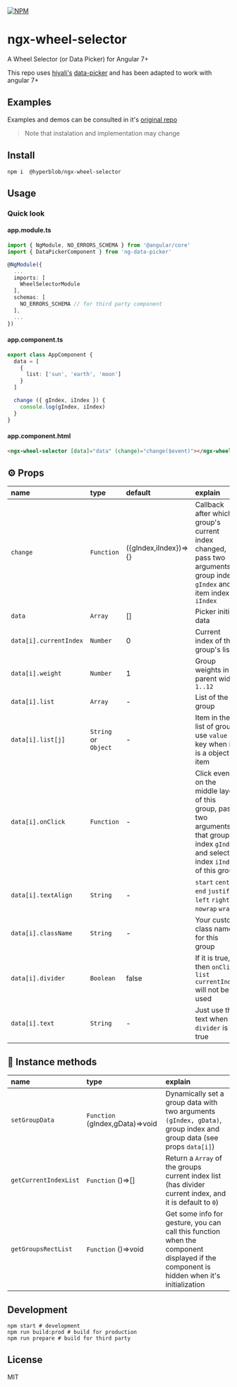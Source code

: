[![NPM](https://nodei.co/npm/ngx-wheel-selector.png)](https://nodei.co/npm/ngx-wheel-selector/)

# ngx-wheel-selector
A Wheel Selector (or Data Picker) for Angular 7+

This repo uses [hiyali's](https://github.com/hiyali) [data-picker](https://github.com/hiyali/ng-data-picker) and has been adapted to work with angular 7+

## Examples

Examples and demos can be consulted in it's [original repo](https://github.com/hiyali/ng-data-picker)

> Note that instalation and implementation may change

## Install


```shell
npm i  @hyperblob/ngx-wheel-selector
```

## Usage

### Quick look

#### app.module.ts
```typescript
import { NgModule, NO_ERRORS_SCHEMA } from '@angular/core'
import { DataPickerComponent } from 'ng-data-picker'

@NgModule({
  ...
  imports: [
    WheelSelectorModule
  ],
  schemas: [
    NO_ERRORS_SCHEMA // for third party component
  ],
  ...
})
```

#### app.component.ts
```typescript
export class AppComponent {
  data = [
    {
      list: ['sun', 'earth', 'moon']
    }
  ]

  change ({ gIndex, iIndex }) {
    console.log(gIndex, iIndex)
  }
}
```

#### app.component.html
```html
<ngx-wheel-selector [data]="data" (change)="change($event)"></ngx-wheel-selector>
```

## ⚙️ Props

| name                       | type       | default       | explain                          |
| :------------------------- | :--------- | :------------ | :------------------------------- |
| `change`                   | `Function` | ({gIndex,iIndex})=>{} | Callback after which group's current index changed, pass two arguments, group index `gIndex` and item index `iIndex` |
| `data`                     | `Array`    | []            | Picker initial data              |
| `data[i].currentIndex`     | `Number`   | 0             | Current index of this group's list |
| `data[i].weight`           | `Number`   | 1             | Group weights in parent width `1..12` |
| `data[i].list`             | `Array`    | -             | List of the group                |
| `data[i].list[j]`          | `String` or `Object` | -   | Item in the list of group, use `value` key when it is a object item |
| `data[i].onClick`          | `Function` | -             | Click event on the middle layer of this group, pass two arguments that group index `gIndex` and selected index `iIndex` of this group |
| `data[i].textAlign`        | `String`   | -             | `start` `center` `end` `justify` `left` `right` `nowrap` `wrap` |
| `data[i].className`        | `String`   | -             | Your custom class name for this group |
| `data[i].divider`          | `Boolean`  | false         | If it is true, then `onClick` `list` `currentIndex` will not be used |
| `data[i].text`             | `String`   | -             | Just use this text when `divider` is true |

## 🔨 Instance methods

| name                       | type       | explain                          |
| :------------------------- | :--------- | :------------------------------- |
| `setGroupData`             | `Function` (gIndex,gData)=>void | Dynamically set a group data with two arguments `(gIndex, gData)`, group index and group data (see props `data[i]`) |
| `getCurrentIndexList`      | `Function` ()=>[] | Return a `Array` of the groups current index list (has divider current index, and it is default to `0`) |
| `getGroupsRectList`        | `Function` ()=>void | Get some info for gesture, you can call this function when the component displayed if the component is hidden when it's initialization |

## Development

```shell
npm start # development
npm run build:prod # build for production
npm run prepare # build for third party
```

## License

MIT

